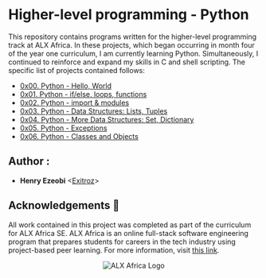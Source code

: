 # Higher-level programming - Python

This repository contains programs written for the higher-level programming track at ALX Africa. In these projects, which began occurring in month
four of the year one curriculum, I am currently learning Python.
Simultaneously, I continued to reinforce and expand my skills in C and shell scripting. The specific list of projects contained follows:

* [0x00. Python - Hello, World](./0x00-python-hello_world)
* [0x01. Python - if/else, loops, functions](./0x01-python-if_else_loops_functions)
* [0x02. Python - import & modules](./0x02-python-import_modules)
* [0x03. Python - Data Structures: Lists, Tuples](./0x03-python-data_structures)
* [0x04. Python - More Data Structures: Set, Dictionary](./0x04-python-more_data_structures)
* [0x05. Python - Exceptions](./0x05-python-exception)
* [0x06. Python - Classes and Objects](./0x06-python-classes)

## Author :
* **Henry Ezeobi** <[Exitroz](https://github.com/Exitroz)>

## Acknowledgements :pray:

All work contained in this project was completed as part of the curriculum for
ALX Africa SE. ALX Africa is an online full-stack software engineering program that prepares students for careers in the tech industry using project-based peer learning. For more information, visit [this link](https://www.alxafrica.com//).

<p align="center">
  <img src="http://www.alxafrica.com/wp-content/uploads/2022/01/header-logo.png"
       alt="ALX Africa Logo"
  >
</p>
